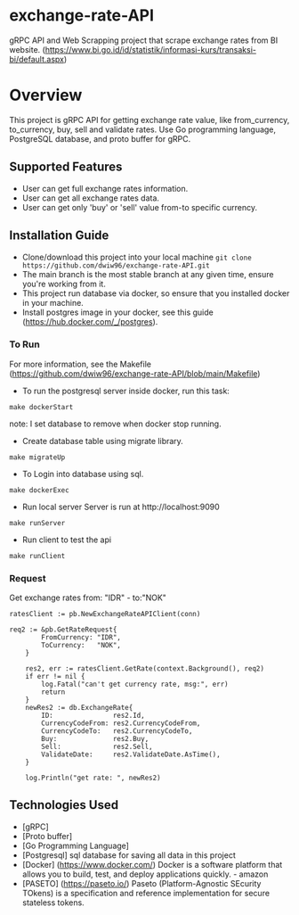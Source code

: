# exchange-rate-API
gRPC API and Web Scrapping project that scrape exchange rates from BI website.
(https://www.bi.go.id/id/statistik/informasi-kurs/transaksi-bi/default.aspx)

# Overview
This project is gRPC API for getting exchange rate value, like from_currency, to_currency, buy, sell and validate rates.
Use Go programming language, PostgreSQL database, and proto buffer for gRPC.

## Supported Features
* User can get full exchange rates information.
* User can get all exchange rates data.
* User can get only 'buy' or 'sell' value from-to specific currency.

## Installation Guide
* Clone/download this project into your local machine
  ` git clone https://github.com/dwiw96/exchange-rate-API.git `
* The main branch is the most stable branch at any given time, ensure you're working from it.
* This project run database via docker, so ensure that you installed docker in your machine.
* Install postgres image in your docker, see this guide (https://hub.docker.com/_/postgres).

### To Run
For more information, see the Makefile (https://github.com/dwiw96/exchange-rate-API/blob/main/Makefile)
* To run the postgresql server inside docker, run this task:
```
make dockerStart
```
  note: I set database to remove when docker stop running.
* Create database table using migrate library.
```
make migrateUp
```
* To Login into database using sql.
```
make dockerExec
```
* Run local server
  Server is run at http://localhost:9090
```
make runServer
```
* Run client to test the api
```
make runClient
```

### Request
Get exchange rates from: "IDR" - to:"NOK"
```
ratesClient := pb.NewExchangeRateAPIClient(conn)

req2 := &pb.GetRateRequest{
		FromCurrency: "IDR",
		ToCurrency:   "NOK",
	}

	res2, err := ratesClient.GetRate(context.Background(), req2)
	if err != nil {
		log.Fatal("can't get currency rate, msg:", err)
		return
	}
	newRes2 := db.ExchangeRate{
		ID:               res2.Id,
		CurrencyCodeFrom: res2.CurrencyCodeFrom,
		CurrencyCodeTo:   res2.CurrencyCodeTo,
		Buy:              res2.Buy,
		Sell:             res2.Sell,
		ValidateDate:     res2.ValidateDate.AsTime(),
	}

	log.Println("get rate: ", newRes2)
```

## Technologies Used
* [gRPC]
* [Proto buffer]
* [Go Programming Language]
* [Postgresql] sql database for saving all data in this project
* [Docker] (https://www.docker.com/) Docker is a software platform that allows you to build, test, and deploy applications quickly. - amazon
* [PASETO] (https://paseto.io/) Paseto (Platform-Agnostic SEcurity TOkens) is a specification and reference implementation for secure stateless tokens.
